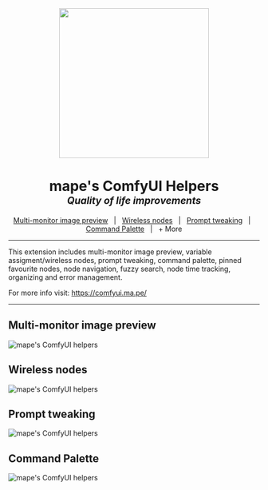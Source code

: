 <center><img src="https://comfyui.ma.pe/logo.svg" style="width: 300px;display:block;margin:0 auto;aspect-ratio: 273/150;"/></center>

<h1 align="center">
    mape's ComfyUI Helpers
    <br>
    <sub><sup><i>Quality of life improvements</i></sup></sub>
</h1>
<p align="center">
    <a href="#multi-monitor-image-preview">Multi-monitor image preview</a> &nbsp; | &nbsp; <a href="#wireless-nodes">Wireless nodes</a>  &nbsp; | &nbsp; <a href="#prompt-tweaking">Prompt tweaking</a>  &nbsp; | &nbsp; <a href="#command-palette">Command Palette</a>  &nbsp; | &nbsp; + More
</p>
<hr />

This extension includes multi-monitor image preview, variable assigment/wireless nodes, prompt tweaking, command palette, pinned favourite nodes, node navigation, fuzzy search, node time tracking, organizing and error management.

For more info visit: https://comfyui.ma.pe/

<hr />

## Multi-monitor image preview
![mape's ComfyUI helpers](https://comfyui.ma.pe/readme/imagepreview.png?)

## Wireless nodes
![mape's ComfyUI helpers](https://comfyui.ma.pe/readme/wireless.png?)

## Prompt tweaking
![mape's ComfyUI helpers](https://comfyui.ma.pe/readme/prompt.png?)

## Command Palette
![mape's ComfyUI helpers](https://comfyui.ma.pe/readme/command.png?)
